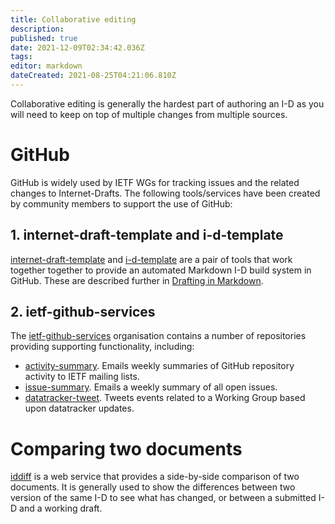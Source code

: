 ```yaml
---
title: Collaborative editing
description: 
published: true
date: 2021-12-09T02:34:42.036Z
tags: 
editor: markdown
dateCreated: 2021-08-25T04:21:06.810Z
---
```


Collaborative editing is generally the hardest part of authoring an I-D as you will need to keep on top of multiple changes from multiple sources.

# GitHub
GitHub is widely used by IETF WGs for tracking issues and the related changes to Internet-Drafts.  The following tools/services have been created by community members to support the use of GitHub:
## 1. internet-draft-template and i-d-template
[internet-draft-template](https://github.com/martinthomson/internet-draft-template) and [i-d-template](https://github.com/martinthomson/i-d-template) are a pair of tools that work together together to provide an automated Markdown I-D build system in GitHub.  These are described further in [Drafting in Markdown](/drafting-in-markdown).

## 2. ietf-github-services
The [ietf-github-services](https://github.com/ietf-github-services) organisation contains a number of repositories providing supporting functionality, including:

* [activity-summary](https://github.com/ietf-github-services/activity-summary). Emails weekly summaries of GitHub repository activity to IETF mailing lists.
* [issue-summary](https://github.com/ietf-github-services/issue-summary).  Emails a weekly summary of all open issues.
* [datatracker-tweet](https://github.com/ietf-github-services/datatracker-tweet). Tweets events related to a Working Group based upon datatracker updates.


# Comparing two documents
[iddiff](https://author-tools.ietf.org/iddiff) is a web service that provides a side-by-side comparison of two documents.  It is generally used to show the differences between two version of the same I-D to see what has changed, or between a submitted I-D and a working draft.
